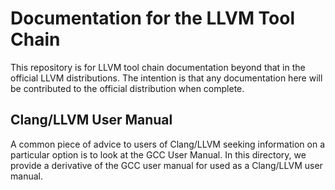 # Documentation for the LLVM Tool Chain

This repository is for LLVM tool chain documentation beyond that in the
official LLVM distributions.  The intention is that any documentation here
will be contributed to the official distribution when complete.

## Clang/LLVM User Manual

A common piece of advice to users of Clang/LLVM seeking information on a
particular option is to look at the GCC User Manual.  In this directory, we
provide a derivative of the GCC user manual for used as a Clang/LLVM user
manual.

